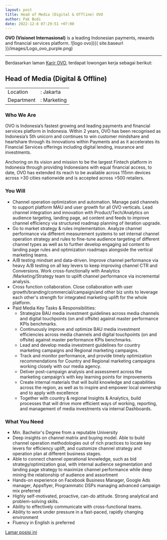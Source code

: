 ```yaml
---
layout: post
title: Head of Media (Digital & Offline) OVO
author: Pak Budi
date: 2022-12-8 07:29:51 +07:00
---
```


**OVO (Visionet Internasional)** is a leading Indonesian payments, rewards and financial services platform.
![logo ovo]({{ site.baseurl }}/images/Logo_ovo_purple.png)

---

Berdasarkan laman [Karir OVO](https://ovo.id/career), terdapat lowongan kerja sebagai berikut:

## Head of Media (Digital & Offline)

|   |   |
| --- | --- |
| Location | : Jakarta |
| Department | : Marketing |

### Who We Are

OVO is Indonesia’s fastest growing and leading payments and financial services platform in Indonesia. Within 2 years, OVO has been recognised as Indonesia’s 5th unicorn and continues to win customer mindshare and heartshare through its innovations within Payments and as it accelerates its Financial Services offerings including digital lending, insurance and investments.

Anchoring on its vision and mission to be the largest Fintech platform in Indonesia through providing Indonesians with equal financial access, to date, OVO has extended its reach to be available across 115mn devices across >30 cities nationwide and is accepted across >500 retailers.

### You Will

- Channel operation optimization and automation. Manage paid channels to support platform MAU and user growth for all OVO verticals. Lead channel integration and innovation with Product/Tech/Analytics on audience targeting, landing page, ad content and feeds to improve channel efficiency via structured roadmap planning of iteration upgrade.
- Go to market strategy & rules implementation. Analyze channel performance via different measurement systems to set internal channel operation strategy and rules to fine-tune audience targeting of different channel types as well as to further develop engaging ad content to landing page rules and optimization roadmaps alongside the vertical marketing teams.
- A/B testing mindset and data-driven. Improve channel performance via heavy A/B testing on all key levers to keep improving channel CTR and Conversions. Work cross-functionally with Analytics /Marketing/Strategy team to uplift channel performance via incremental analysis.
- Cross function collaboration. Close collaboration with user growth/branding/commercial/campaign/and other biz units to leverage each other's strength for integrated marketing uplift for the whole platform.
- Paid Media Key Tasks & Responsibilities:
   - Strategize BAU media investment guidelines across media channels and digital touchpoints (on and offsite) against master performance KPIs benchmarks.
   - Continuously improve and optimize BAU media investment efficiencies across media channels and digital touchpoints (on and offsite) against master performance KPIs benchmarks.
   - Lead and develop media investment guidelines for country marketing campaigns and Regional marketing campaigns.
   - Track and monitor performance, and provide timely optimization recommendations for Country and Regional marketing campaigns working closely with our media agency.
   - Deliver post-campaign analysis and assessment across the marketing campaign’s with key learning points for improvements
   - Create internal materials that will build knowledge and capabilities across the region, as well as to inspire and empower local ownership and to apply with excellence
   - Together with country & regional Insights & Analytics, build processes that will drive more efficient ways of working, reporting, and management of media investments via internal Dashboards.

### What You Need

- Min. Bachelor's Degree from a reputable University
- Deep insights on channel matrix and buying model. Able to build channel operation methodologies out of rich practices to locate key levers for efficiency uplift, and customize channel strategy and operation plan at different business stages.
- Able to connect channel operational knowledge, such as bid strategy/optimization goal, with internal audience segmentation and landing page strategy to maximize channel performance while deep mining the relationship of audience and assortment
- Hands-on experience on Facebook Business Manager, Google Ads manager, Appsflyer, Programmatic DSPs managing advanced campaign mix preferred
- Highly self-motivated, proactive, can-do attitude. Strong analytical and problem-solving skills.
- Ability to effectively communicate with cross-functional teams.
- Ability to work under pressure in a fast-paced, rapidly changing environment
- Fluency in English is preferred

<div class="apply"><a href="https://ovo.id/career?gh_jid=5083666003">Lamar posisi ini</a></div>
